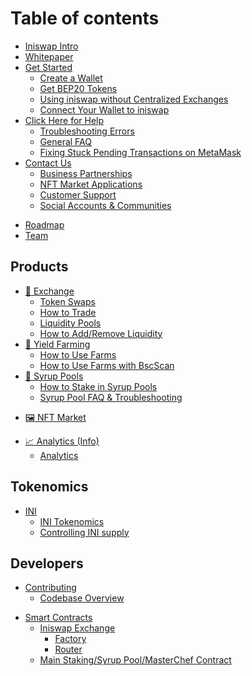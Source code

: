 # Table of contents

* [Iniswap Intro](README.md)
* [Whitepaper](whitepaper/readme.md)
* [Get Started](get-started/README.md)
  * [Create a Wallet](get-started/wallet-guide.md)
  * [Get BEP20 Tokens](get-started/bep20-guide.md)
  * [Using iniswap without Centralized Exchanges](get-started/using-iniswap-without-centralized-exchanges.md)
  * [Connect Your Wallet to iniswap](get-started/connection-guide.md)
* [Click Here for Help](help/README.md)
  * [Troubleshooting Errors](help/troubleshooting.md)
  * [General FAQ](faq.md)
  * [Fixing Stuck Pending Transactions on MetaMask](help/unsticking-a-transaction-stuck-as-pending-with-metamask.md)
  <!-- * [Binance Academy Guide](help/binance-academy-guide.md) -->
* [Contact Us](contact-us/README.md)
  * [Business Partnerships](contact-us/business-partnerships.md)
  * [NFT Market Applications](contact-us/nft-market-applications.md)
  * [Customer Support](contact-us/customer-support.md)
  * [Social Accounts & Communities](contact-us/telegram.md)
<!-- * [Brand & Logos](brand.md) -->
* [Roadmap](roadmap.md)
* [Team](team.md)

## Products

* [🔄 Exchange](products/exchange/README.md)
  * [Token Swaps](products/exchange/token-swaps.md)
  * [How to Trade](products/exchange/how-to-trade.md)
  * [Liquidity Pools](products/exchange/liquidity-pools.md)
  * [How to Add/Remove Liquidity](products/exchange/how-to-add-remove-liquidity.md)
* [🚜 Yield Farming](products/yield-farming/README.md)
  * [How to Use Farms](products/yield-farming/how-to-use-farms.md)
  * [How to Use Farms with BscScan](products/yield-farming/how-to-use-farms-with-bscscan.md)
* [🍯 Syrup Pools](products/syrup-pool/README.md)
  * [How to Stake in Syrup Pools](products/syrup-pool/syrup-pool-guide.md)
  <!-- * [Auto INI Syrup Pool](products/syrup-pool/auto-compounding.md) -->
  * [Syrup Pool FAQ & Troubleshooting](products/syrup-pool/syrup-pool-faq.md)
<!-- * [🎟 Lottery v2](products/lottery/README.md)
  * [How to Play Lottery v2](products/lottery/lottery-guide.md)
  * [Lottery FAQ](products/lottery/lottery-faq.md) -->
<!-- * [🔮 Prediction](products/prediction/README.md)
  * [How to Use Prediction](products/prediction/prediction-guide.md)
  * [Prediction FAQ & Troubleshooting](products/prediction/prediction-faq.md) -->
* [🖼 NFT Market](products/nft-market.md)
<!-- * [🖼 NFT Profile System](products/nft-profile-system/README.md)
  * [How to Set Up an NFT Profile](products/nft-profile-system/profile-guide.md)
  * [Teams](products/nft-profile-system/teams.md) -->
<!-- * [🛍 IFO (Initial Farm Offering)](products/ifo-initial-farm-offering/README.md)
  * [How to Participate in an IFO](products/ifo-initial-farm-offering/ifo-guide.md)
  * [How to Participate in an IFO with BscScan](products/ifo-initial-farm-offering/how-to-participate-in-an-ifo-with-bscscan.md)
  * [Contract Details](products/ifo-initial-farm-offering/contract-details.md) -->
* [📈 Analytics (Info)](products/info/README.md)
  * [Analytics](products/info/analytics.md)
<!-- * [🗳 Voting](products/voting/README.md)
  * [How to Vote](products/voting/voting-guide.md)
  * [How to Vote with SafePal Wallet](products/voting/how-to-vote-with-safepal-wallet.md) -->

## Tokenomics

* [INI](tokenomics/ini/README.md)
  * [INI Tokenomics](tokenomics/ini/ini-tokenomics.md)
  * [Controlling INI supply](tokenomics/ini/controlling-ini-supply.md)

## Developers <a href="#code" id="code"></a>

* [Contributing](code/contributing/README.md)
  * [Codebase Overview](code/contributing/codebase-overview.md)
<!-- * [Bug Bounty](code/bug-bounty.md) -->
* [Smart Contracts](code/smart-contracts/README.md)
  * [Iniswap Exchange](code/smart-contracts/iniswap-exchange/README.md)
    * [Factory](code/smart-contracts/iniswap-exchange/factory-v2.md)
    * [Router](code/smart-contracts/iniswap-exchange/router-v2.md)
  * [Main Staking/Syrup Pool/MasterChef Contract](code/smart-contracts/main-staking-masterchef-contract.md)
  <!-- * [Auto INI Syrup Pool (CakeVault)](code/smart-contracts/cakevault.md) -->
  <!-- * [Prediction](code/smart-contracts/prediction-v2.md) -->
  <!-- * [Lottery](code/smart-contracts/lottery-v2.md) -->

<!-- ## Hiring

* [Become a Chef](hiring/become-a-chef/README.md) -->
  <!-- * [Social Media Marketing Manager](hiring/become-a-chef/social-media-marketing-manager.md)
  * [Business Development Manager](hiring/become-a-chef/business-development-manager.md)
  * [Product Lead](hiring/become-a-chef/product-lead.md)
  * [Frontend Engineer](hiring/become-a-chef/frontend-engineer.md)
  * [Senior Backend Engineer - JavaScript / TypeScript](hiring/become-a-chef/senior-backend-engineer-javascript-typescript.md)
  * [Solidity Engineer](hiring/become-a-chef/solidity-engineer.md)
  * [Blockchain QA Engineer](hiring/become-a-chef/senior-qa-engineer.md)
  * [UI/UX Designer](hiring/become-a-chef/ui-ux-designer.md) -->

<!-- ## Contract Governance <a href="#governance" id="governance"></a>

<!-- * [Lottery](governance/lottery/README.md) -->
  <!-- * [Lottery Contract](governance/lottery/lottery-contract.md) -->
<!-- * [Prediction](governance/prediction.md) -->
<!-- * [Farms](governance/farms.md)
* [Syrup Pools](governance/syrup-pools/README.md)
  * [SmartChefInitializable](governance/syrup-pools/smartchefinitializable.md)
  * [PoolDeployer](governance/syrup-pools/pooldeployer.md) -->
